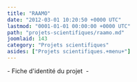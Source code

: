 ```yaml
---
title: "RAAMO"
date: "2012-03-01 10:20:50 +0000 UTC"
lastmod: "0001-01-01 00:00:00 +0000 UTC"
path: "projets-scientifiques/raamo.md"
joomlaid: 143
category: "Projets scientifiques"
asides: ["Projets scientifiques.+menu+"]
---
```

\- Fiche d'identité du projet  -
